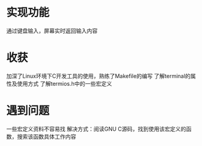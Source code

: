 # 实现功能
通过键盘输入，屏幕实时返回输入内容
# 收获
加深了Linux环境下C开发工具的使用，熟练了Makefile的编写
了解terminal的属性及使用方式
了解termios.h中的一些宏定义

# 遇到问题
一些宏定义资料不容易找
  解决方式：阅读GNU C源码，找到使用该宏定义的函数，搜索该函数具体工作内容